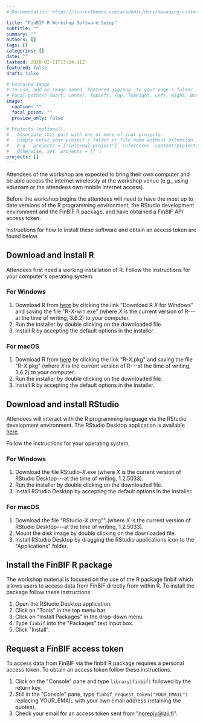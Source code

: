 ```yaml
---
# Documentation: https://sourcethemes.com/academic/docs/managing-content/

title: "FinBIF R Workshop Software Setup"
subtitle: ""
summary: ""
authors: []
tags: []
categories: []
date: ""
lastmod: 2020-02-11T13:24:31Z
featured: false
draft: false

# Featured image
# To use, add an image named `featured.jpg/png` to your page's folder.
# Focal points: Smart, Center, TopLeft, Top, TopRight, Left, Right, BottomLeft, Bottom, BottomRight.
image:
  caption: ""
  focal_point: ""
  preview_only: false

# Projects (optional).
#   Associate this post with one or more of your projects.
#   Simply enter your project's folder or file name without extension.
#   E.g. `projects = ["internal-project"]` references `content/project/deep-learning/index.md`.
#   Otherwise, set `projects = []`.
projects: []
---
```


Attendees of the workshop are expected to bring their own computer and be able
access the internet wirelessly at the workshop venue (e.g., using eduroam or the
attendees own mobile internet access).

Before the workshop begins the attendees will need to have the most up to date
versions of the R programming environment, the RStudio development environment
and the FinBIF R package, and have obtained a FinBIF API access token.

Instructions for how to install these software and obtain an access token are
found below.

## Download and install R
Attendees first need a working installation of R. Follow the instructions for
your computer's operating system.

### For Windows
1. Download R from [here](https://cloud.r-project.org/bin/windows/base) by
   clicking the link "Download R _X_ for Windows" and saving the file
   "R-_X_-win.exe" (where _X_ is the current version of R---at the time of
   writing, 3.6.2) to your computer.
2. Run the installer by double clicking on the downloaded file.
3. Install R by accepting the default options in the installer.

### For macOS
1. Download R from [here](https://cloud.r-project.org/bin/macosx) by clicking
   the link "R-_X_.pkg" and saving the file "R-_X_.pkg" (where _X_ is
   the current version of R---at the time of writing, 3.6.2) to your computer.
2. Run the installer by double clicking on the downloaded file.
3. Install R by accepting the default options in the installer.

## Download and install RStudio
Attendees will interact with the R programming language via the RStudio
development environment. The RStudio Desktop application is available
[here](https://rstudio.com/products/rstudio/download/#download).

Follow the instructions for your operating system,

### For Windows
1. Download the file RStudio-_X_.exe (where _X_ is the current version of
   RStudio Desktop---at the time of writing, 1.2.5033).
2. Run the installer by double clicking on the downloaded file.
3. Install RStudio Desktop by accepting the default options in the installer.

### For macOS
1. Download the file "RStudio-_X_.dmg"" (where _X_ is the current version of
   RStudio Desktop---at the time of writing, 1.2.5033).
2. Mount the disk image by double clicking on the downloaded file.
3. Install RStudio Desktop by dragging the RStudio applications icon to the
   "Applications" folder.

## Install the FinBIF R package
The workshop material is focused on the use of the R package finbif which allows
users to access data from FinBIF directly from within R. To install the package
follow these instructions:

1. Open the RStudio Desktop application.
2. Click on "Tools" in the top menu bar.
3. Click on "Install Packages" in the drop-down menu.
4. Type `finbif` into the "Packages" text input box.
5. Click "Install".

## Request a FinBIF access token
To access data from FinBIF via the finbif R package requires a personal access
token. To obtain an access token follow these instructions.
1. Click on the "Console" pane and type `library(finbif)` followed by the return key.
2. Still in the "Console" pane, type `finbif_request_token("YOUR_EMAIL")`
   replacing YOUR_EMAIL with your own email address (retaining the quotes).
3. Check your email for an access token sent from "noreply@laji.fi".
